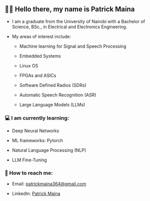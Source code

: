 ## 👋🏾 Hello there, my name is Patrick Maina
- I am a graduate from the University of Nairobi with a Bachelor of Science, BSc., in Electrical and Electronics Engineering.

- My areas of interest include:
  - Machine learning for Signal and Speech Processing
   
  - Embedded Systems
  
  - Linux OS
  
  - FPGAs and ASICs
  
  - Software Defined Radios (SDRs)
  
  - Automatic Speech Recognition (ASR)
 
  - Large Language Models (LLMs)

### 💻 I am currently learning:
- Deep Neural Networks
  
- ML frameworks: Pytorch

- Natural Language Processing (NLP)

- LLM Fine-Tuning

### 🚀 How to reach me:
- Email: patrickmaina364@gmail.com

- LinkedIn: [Patrick Maina](https://www.linkedin.com/in/patrick-maina-6515321b0/)
